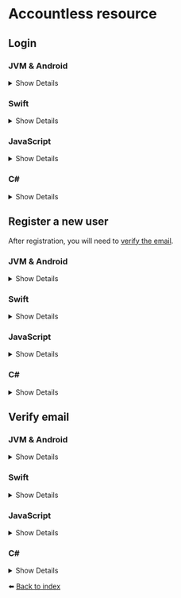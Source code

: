 # Accountless resource

## Login

### JVM & Android
<details>
<summary>Show Details</summary>

```kotlin
val response = sdk.accountless().login("EMAIL", "PASSWORD")
```

💡 **Note:**  In Java, use the `loginAsync` function, which returns a `CompletableFuture<TokenResponse>` instead.
</details>

### Swift
<details>
<summary>Show Details</summary>

```swift
let response = sdk.accountless().login(email: "EMAIL", password: "PASSWORD")
```
</details>

### JavaScript
<details>
<summary>Show Details</summary>

```js
const response = await doordeck.com.doordeck.multiplatform.sdk.api.accountless().login("EMAIL", "PASSWORD");
```
</details>

### C#
<details>
<summary>Show Details</summary>

```csharp
unsafe
{
    var resource = symbols->kotlin.root.com.doordeck.multiplatform.sdk.Doordeck.accountless(sdk);
    var data = new LoginData("EMAIL", "PASSWORD").ToData();
    var response = Utils.FromData<TokenResponse>(symbols->kotlin.root.com.doordeck.multiplatform.sdk.api.AccountlessResource.loginJson(resource, data));
}
```
</details>

## Register a new user

After registration, you will need to [verify the email](#verify-email).

### JVM & Android
<details>
<summary>Show Details</summary>

```kotlin
val response = sdk.accountless().registration("EMAIL", "PASSWORD", "DISPLAY_NAME", false)
```

💡 **Note:**  In Java, use the `registrationAsync` function, which returns a `CompletableFuture<TokenResponse>` instead.
</details>

### Swift
<details>
<summary>Show Details</summary>

```swift
let response = sdk.accountless().registration(email: "EMAIL", password: "PASSWORD", displayName: "DISPLAY_NAME", force: false)
```
</details>

### JavaScript
<details>
<summary>Show Details</summary>

```js
const response = await doordeck.com.doordeck.multiplatform.sdk.api.accountless().registration("EMAIL", "PASSWORD", "DISPLAY_NAME", false);
```
</details>

### C#
<details>
<summary>Show Details</summary>

```csharp
unsafe
{
    var resource = symbols->kotlin.root.com.doordeck.multiplatform.sdk.Doordeck.accountless(sdk);
    var data = new RegistrationData("EMAIL", "PASSWORD", "DISPLAY_NAME", false).ToData();
    var response = Utils.FromData<TokenResponse>(symbols->kotlin.root.com.doordeck.multiplatform.sdk.api.AccountlessResource.registrationJson(resource, data));
}
```
</details>

## Verify email

### JVM & Android
<details>
<summary>Show Details</summary>

```kotlin
sdk.accountless().verifyEmail("CODE")
```

💡 **Note:**  In Java, use the `verifyEmailAsync` function, which returns a `CompletableFuture<Void>` instead.
</details>

### Swift
<details>
<summary>Show Details</summary>

```swift
sdk.accountless().verifyEmail(code: "CODE")
```
</details>

### JavaScript
<details>
<summary>Show Details</summary>

```js
await doordeck.com.doordeck.multiplatform.sdk.api.accountless().verifyEmail("CODE");
```
</details>

### C#
<details>
<summary>Show Details</summary>

```csharp
unsafe
{
    var resource = symbols->kotlin.root.com.doordeck.multiplatform.sdk.Doordeck.accountless(sdk);
    var data = new VerifyEmailData("CODE").ToData();
    symbols->kotlin.root.com.doordeck.multiplatform.sdk.api.AccountlessResource.verifyEmailJson(resource, data);
}
```
</details>

:arrow_left: [Back to index](01_INDEX.md)
